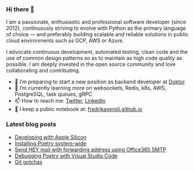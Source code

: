### Hi there 👋

I am a passionate, enthusiastic and professional software developer (since 2012), continuously striving to evolve with Python as the primary language of choice — and preferably building scalable and reliable solutions in public cloud environments such as GCP, AWS or Azure. 

I advocate continuous development, automated testing, clean code and the use of common design patterns so as to maintain as high code quality as possible. I am deeply invested in the open source community and love collaborating and contributing.

- 🔭 I’m preparing to start a new position as backend developer at [Doktor](https://en.doktor.se/)
- 🌱 I’m currently learning more on websockets, Redis, k8s, AWS, PostgreSQL, task queues, gRPC
- 📫 How to reach me: [Twitter](https://twitter.com/fredrikaverpil), [LinkedIn](https://www.linkedin.com/in/fredrik/)
- 📝 I keep a public notebook at: [fredrikaverpil.github.io](https://fredrikaverpil.github.io)

<!--
- 🔭 I’m currently working on ...
- 🌱 I’m currently learning ...
- 👯 I’m looking to collaborate on ...
- 🤔 I’m looking for help with ...
- 💬 Ask me about ...
- 📫 How to reach me: ...
- 😄 Pronouns: ...
- ⚡ Fun fact: ...
-->

### Latest blog posts

<!-- BLOG-POST-LIST:START -->
- [Developing with Apple Silicon](https://fredrikaverpil.github.io/2021/12/17/developing-with-apple-silicon/)
- [Installing Poetry system-wide](https://fredrikaverpil.github.io/2021/11/13/installing-poetry-globally/)
- [Send HEY mail with forwarding address using Office365 SMTP](https://fredrikaverpil.github.io/2021/04/24/send-hey-mail-from-forwarding-address/)
- [Debugging Poetry with Visual Studio Code](https://fredrikaverpil.github.io/2021/04/17/debugging-poetry/)
- [Git gotchas](https://fredrikaverpil.github.io/2021/01/08/git-gotchas/)
<!-- BLOG-POST-LIST:END -->
